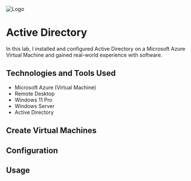 ![Logo](https://github.com/user-attachments/assets/68675681-670b-45eb-b9a1-86ceed7ef0d1)

# Active Directory
In this lab, I installed and configured Active Directory on a Microsoft Azure Virtual Machine and gained real-world experience with software.

## Technologies and Tools Used
- Microsoft Azure (Virtual Machine)
- Remote Desktop
- Windows 11 Pro
- Windows Server
- Active Directory

## Create Virtual Machines


## Configuration


## Usage
